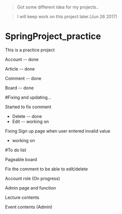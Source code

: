 >Got some different idea for my projects..

>I will keep work on this project later.(Jun 26 2017)

# SpringProject_practice

This is a practice project


Account -- done

Article -- done

Comment -- done

Board -- done

#Fixing and updating...

Started to fix comment
 - Delete -- done
 - Edit -- working on
 
Fixing Sign up page when user entered invalid value
 - working on

#To do list

Pageable board

Fix the comment to be able to edit/delete

Account role (On progress)

Admin page and function

Lecture contents

Event contents (Admin)

